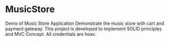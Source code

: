 # MusicStore
Demo of Music Store Application
Demonstrate the music store with cart and payment gateway.
This project is developed to implement SOLID principles and MVC Concept.
All credentials are hoax.



